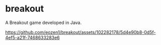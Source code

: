 # breakout
A Breakout game developed in Java.


https://github.com/eozen1/breakout/assets/102282178/5d4e90b8-0d5f-4ef5-a21f-7468633283e6

